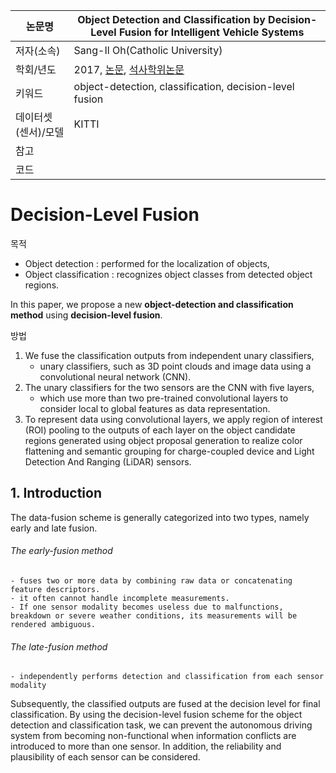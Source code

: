 | 논문명 | Object Detection and Classification by Decision-Level Fusion for Intelligent Vehicle Systems |
| --- | --- |
| 저자\(소속\) | Sang-Il Oh\(Catholic University\) |
| 학회/년도 | 2017, [논문](https://www.ncbi.nlm.nih.gov/pmc/articles/PMC5298778/), [석사학위논문](http://academic.naver.com/article.naver?doc_id=195223326) |
| 키워드 |  object-detection, classification, decision-level fusion |
| 데이터셋(센서)/모델 | KITTI |
| 참고 |  |
| 코드 |  |

# Decision-Level Fusion

목적 
- Object detection :  performed for the localization of objects,
- Object classification : recognizes object classes from detected object regions.

In this paper, we propose a new **object-detection and classification method** using **decision-level fusion**. 

방법 
1. We fuse the classification outputs from independent unary classifiers, 
	- unary classifiers, such as 3D point clouds and image data using a convolutional neural network (CNN). 
2. The unary classifiers for the two sensors are the CNN with five layers, 
	- which use more than two pre-trained convolutional layers to consider local to global features as data representation. 
3. To represent data using convolutional layers, we apply region of interest (ROI) pooling to the outputs of each layer on the object candidate regions generated using object proposal generation to realize color flattening and semantic grouping for charge-coupled device and Light Detection And Ranging (LiDAR) sensors.

## 1. Introduction


The data-fusion scheme is generally categorized into two types, namely early and late fusion. 

###### The early-fusion method 
	- fuses two or more data by combining raw data or concatenating feature descriptors. 
	- it often cannot handle incomplete measurements. 
	- If one sensor modality becomes useless due to malfunctions, breakdown or severe weather conditions, its measurements will be rendered ambiguous. 

###### The late-fusion method 
	- independently performs detection and classification from each sensor modality


Subsequently, the classified outputs
are fused at the decision level for final classification. By using the decision-level fusion scheme for the
object detection and classification task, we can prevent the autonomous driving system from becoming
non-functional when information conflicts are introduced to more than one sensor. In addition,
the reliability and plausibility of each sensor can be considered.


<!--stackedit_data:
eyJoaXN0b3J5IjpbLTE0MTI2NzkzOV19
-->
